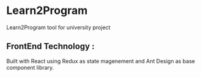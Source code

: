 # Learn2Program
Learn2Program tool for university project

## FrontEnd Technology : 

Built with React using Redux as state magenement and Ant Design as base component library.

